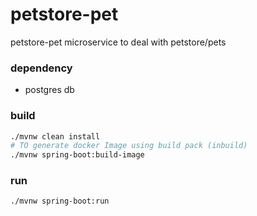 # petstore-pet
petstore-pet microservice to deal with petstore/pets

### dependency
- postgres db

### build
```bash
./mvnw clean install
# TO generate docker Image using build pack (inbuild)
./mvnw spring-boot:build-image
```

### run
```bash
./mvnw spring-boot:run
```